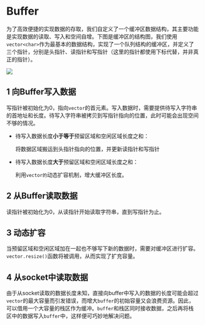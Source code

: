 # Buffer

为了高效便捷的实现数据的存取，我们自定义了一个缓冲区数据结构，其主要功能是实现数据的读取、写入和空间自增。下图是缓冲区的结构图，我们使用`vector<char>`作为最基本的数据结构，实现了一个队列结构的缓冲区，并定义了三个指针，分别是头指针、读指针和写指针（这里的指针都使用下标代替，并非真正的指针）。

![](https://secure2.wostatic.cn/static/4S7visPdx4g798wZb9Rufv/image.png?auth_key=1721658093-ns6muZo9XBGpseJvczXCeu-0-148ac1b547e58537efdbda054f212faa)

## 1 向Buffer写入数据

写指针被初始化为0，指向`vector`的首元素。写入数据时，需要提供待写入字符串的首地址和长度。待写入字符串被拷贝到写指针指向的位置，此时可能会出现空间不够的情况。

- 待写入数据长度**小于等于**预留区域和空闲区域长度之和：

  将数据区域搬运到头指针指向的位置，并更新读指针和写指针
- 待写入数据长度**大于**预留区域和空闲区域长度之和：

  利用`vector的`动态扩容机制，增大缓冲区长度。

## 2 从Buffer读取数据

读指针被初始化为0，从读指针开始读取字符串，直到写指针为止。

## 3 动态扩容

当预留区域和空闲区域加在一起也不够写下新的数据时，需要对缓冲区进行扩容。`vector.resize()`函数将被调用，从而实现了扩充容量。

## 4 从socket中读取数据

由于从socket读取的数据长度未知，直接向buffer中写入的数据的长度可能会超过`vector`的最大容量而引发错误，而增大`buffer`的初始容量又会浪费资源。因此，可以借用一个大容量的栈区作为缓冲。`buffer`和栈区同时接收数据，之后再将栈区中的数据写入`buffer`中，这样便可巧妙地解决问题。